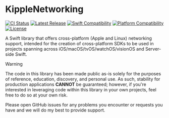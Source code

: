 # KippleNetworking

[![CI Status](https://github.com/swift-kipple/Networking/actions/workflows/tests.yml/badge.svg)](https://github.com/swift-kipple/Networking/actions/workflows/tests.yml)
[![Latest Release](https://img.shields.io/github/v/tag/swift-kipple/Networking?color=blue&label=)](https://github.com/swift-kipple/Networking/tags)
[![Swift Compatibility](https://img.shields.io/endpoint?url=https%3A%2F%2Fswiftpackageindex.com%2Fapi%2Fpackages%2Fswift-kipple%2FNetworking%2Fbadge%3Ftype%3Dswift-versions&label=)](https://swiftpackageindex.com/swift-kipple/Networking)
[![Platform Compatibility](https://img.shields.io/endpoint?url=https%3A%2F%2Fswiftpackageindex.com%2Fapi%2Fpackages%2Fswift-kipple%2FNetworking%2Fbadge%3Ftype%3Dplatforms&label=)](https://swiftpackageindex.com/swift-kipple/Networking)
[![License](https://img.shields.io/github/license/swift-kipple/Networking?label=)](https://github.com/swift-kipple/Networking/blob/main/LICENSE)

A Swift library that offers cross-platform (Apple and Linux) networking support, intended for the creation of cross-platform SDKs to be used in projects spanning across iOS/macOS/tvOS/watchOS/visionOS and Server-side Swift.

> [!WARNING]
> The code in this library has been made public as-is solely for the purposes of reference, education, discovery, and personal use. As such, stability for production applications **CANNOT** be guaranteed; however, if you're interested in leveraging code within this library in your own projects, feel free to do so at your own risk.
>
> Please open GitHub issues for any problems you encounter or requests you have and we will do my best to provide support.
